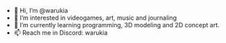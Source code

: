 - 👋 Hi, I’m @warukia
- 👀 I’m interested in videogames, art, music and journaling
- 🌱 I’m currently learning programming, 3D modeling and 2D concept art.
- 📫 Reach me in Discord: warukia
